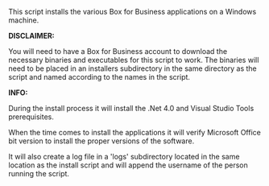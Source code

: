 This script installs the various Box for Business applications on a Windows machine.

**DISCLAIMER:**

You will need to have a Box for Business account to download the necessary binaries and executables for this script to work.
The binaries will need to be placed in an installers subdirectory in the same directory as the script and named according to the names in the script.

**INFO:**

During the install process it will install the .Net 4.0 and Visual Studio Tools prerequisites.

When the time comes to install the applications it will verify Microsoft Office bit version to install the proper versions of the software.

It will also create a log file in a 'logs' subdirectory located in the same location as the install script and will append the username of the person running the script.
